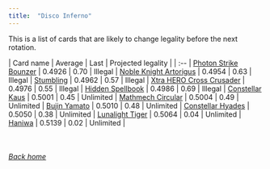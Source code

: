 ```yaml
---
title:  "Disco Inferno"
---
```


This is a list of cards that are likely to change legality before the next rotation.

| Card name | Average | Last | Projected legality |
| :-- |
[Photon Strike Bounzer](https://db.ygoprodeck.com/card/?search=Photon%20Strike%20Bounzer) | 0.4926 | 0.70 | Illegal |
[Noble Knight Artorigus](https://db.ygoprodeck.com/card/?search=Noble%20Knight%20Artorigus) | 0.4954 | 0.63 | Illegal |
[Stumbling](https://db.ygoprodeck.com/card/?search=Stumbling) | 0.4962 | 0.57 | Illegal |
[Xtra HERO Cross Crusader](https://db.ygoprodeck.com/card/?search=Xtra%20HERO%20Cross%20Crusader) | 0.4976 | 0.55 | Illegal |
[Hidden Spellbook](https://db.ygoprodeck.com/card/?search=Hidden%20Spellbook) | 0.4986 | 0.69 | Illegal |
[Constellar Kaus](https://db.ygoprodeck.com/card/?search=Constellar%20Kaus) | 0.5001 | 0.45 | Unlimited |
[Mathmech Circular](https://db.ygoprodeck.com/card/?search=Mathmech%20Circular) | 0.5004 | 0.49 | Unlimited |
[Bujin Yamato](https://db.ygoprodeck.com/card/?search=Bujin%20Yamato) | 0.5010 | 0.48 | Unlimited |
[Constellar Hyades](https://db.ygoprodeck.com/card/?search=Constellar%20Hyades) | 0.5050 | 0.38 | Unlimited |
[Lunalight Tiger](https://db.ygoprodeck.com/card/?search=Lunalight%20Tiger) | 0.5064 | 0.04 | Unlimited |
[Haniwa](https://db.ygoprodeck.com/card/?search=Haniwa) | 0.5139 | 0.02 | Unlimited |

<br>

###### [Back home](index)